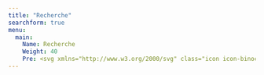 ```yaml
---
title: "Recherche"
searchform: true
menu:
  main:
    Name: Recherche
    Weight: 40
    Pre: <svg xmlns="http://www.w3.org/2000/svg" class="icon icon-binoculars" viewBox="0 0 32 32" width="32" height="32" fill="none" stroke="currentcolor" stroke-linecap="round" stroke-linejoin="round" stroke-width="2"><title>Recherche</title><path d="M2 0h12v2h-12zM18 0h12v2h-12zM29.75 10h-1.75v-8h-8v8h-8v-8h-8v8h-1.75c-1.238 0-2.25 1.012-2.25 2.25v17.5c0 1.238 1.012 2.25 2.25 2.25h9.5c1.238 0 2.25-1.012 2.25-2.25v-11.75h4v11.75c0 1.238 1.012 2.25 2.25 2.25h9.5c1.238 0 2.25-1.012 2.25-2.25v-17.5c0-1.238-1.012-2.25-2.25-2.25zM10.875 30h-7.75c-0.619 0-1.125-0.45-1.125-1s0.506-1 1.125-1h7.75c0.619 0 1.125 0.45 1.125 1s-0.506 1-1.125 1zM17 16h-2c-0.55 0-1-0.45-1-1s0.45-1 1-1h2c0.55 0 1 0.45 1 1s-0.45 1-1 1zM28.875 30h-7.75c-0.619 0-1.125-0.45-1.125-1s0.506-1 1.125-1h7.75c0.619 0 1.125 0.45 1.125 1s-0.506 1-1.125 1z"></path></svg>
---
```


